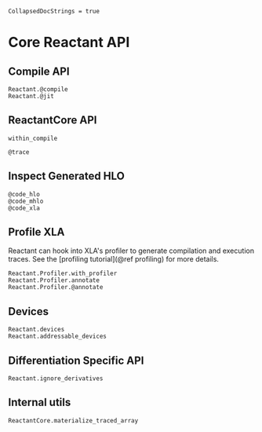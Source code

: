 ```@meta
CollapsedDocStrings = true
```

# Core Reactant API

## Compile API

```@docs
Reactant.@compile
Reactant.@jit
```

## ReactantCore API

```@docs
within_compile
```

```@docs
@trace
```

## Inspect Generated HLO

```@docs
@code_hlo
@code_mhlo
@code_xla
```

## Profile XLA

Reactant can hook into XLA's profiler to generate compilation and execution traces.
See the [profiling tutorial](@ref profiling) for more details.

```@docs
Reactant.Profiler.with_profiler
Reactant.Profiler.annotate
Reactant.Profiler.@annotate
```

## Devices

```@docs
Reactant.devices
Reactant.addressable_devices
```

## Differentiation Specific API

```@docs
Reactant.ignore_derivatives
```

## Internal utils

```@docs
ReactantCore.materialize_traced_array
```
